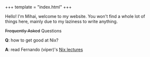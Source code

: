 +++
template = "index.html"
+++

Hello! I'm Mihai, welcome to my website. You won't find a whole lot of
things here, mainly due to my laziness to write anything.

~~Frequently Asked~~ Questions

**Q**: how to get good at Nix?

**A**: read Fernando (viper)'s [Nix lectures](https://ayats.org/blog/nix-tuto-1)


